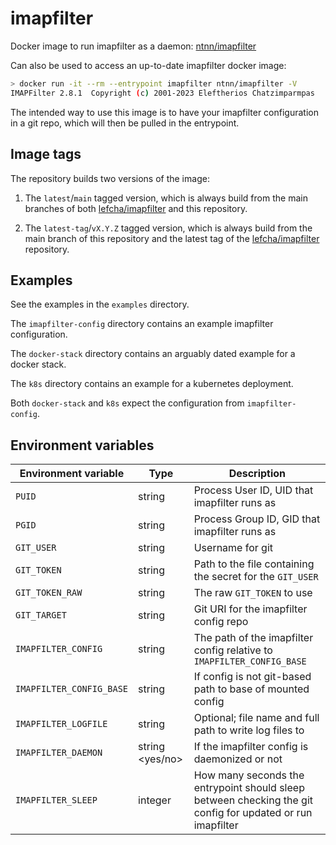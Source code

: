 # imapfilter

Docker image to run imapfilter as a daemon: [ntnn/imapfilter](https://hub.docker.com/r/ntnn/imapfilter)

Can also be used to access an up-to-date imapfilter docker image:

```bash
> docker run -it --rm --entrypoint imapfilter ntnn/imapfilter -V
IMAPFilter 2.8.1  Copyright (c) 2001-2023 Eleftherios Chatzimparmpas
```

The intended way to use this image is to have your imapfilter
configuration in a git repo, which will then be pulled in the
entrypoint.

## Image tags

The repository builds two versions of the image:

1. The `latest`/`main` tagged version, which is always build from the
   main branches of both [lefcha/imapfilter][imapfilter] and this
   repository.

2. The `latest-tag`/`vX.Y.Z` tagged version, which is always build from
   the main branch of this repository and the latest tag of the
   [lefcha/imapfilter][imapfilter] repository.

## Examples

See the examples in the `examples` directory.

The `imapfilter-config` directory contains an example imapfilter
configuration.

The `docker-stack` directory contains an arguably dated example for
a docker stack.

The `k8s` directory contains an example for a kubernetes deployment.

Both `docker-stack` and `k8s` expect the configuration from
`imapfilter-config`.

## Environment variables

| Environment variable | Type | Description |
| --- | --- | --- |
| `PUID` | string | Process User ID, UID that imapfilter runs as |
| `PGID` | string | Process Group ID, GID that imapfilter runs as |
| `GIT_USER` | string | Username for git |
| `GIT_TOKEN` | string | Path to the file containing the secret for the `GIT_USER` |
| `GIT_TOKEN_RAW` | string | The raw `GIT_TOKEN` to use |
| `GIT_TARGET` | string | Git URI for the imapfilter config repo |
| `IMAPFILTER_CONFIG` | string | The path of the imapfilter config relative to `IMAPFILTER_CONFIG_BASE` |
| `IMAPFILTER_CONFIG_BASE` | string | If config is not git-based path to base of mounted config |
| `IMAPFILTER_LOGFILE` | string | Optional; file name and full path to write log files to |
| `IMAPFILTER_DAEMON` | string <yes/no> | If the imapfilter config is daemonized or not |
| `IMAPFILTER_SLEEP` | integer | How many seconds the entrypoint should sleep between checking the git config for updated or run imapfilter |

[imapfilter]: https://github.com/lefcha/imapfilter
